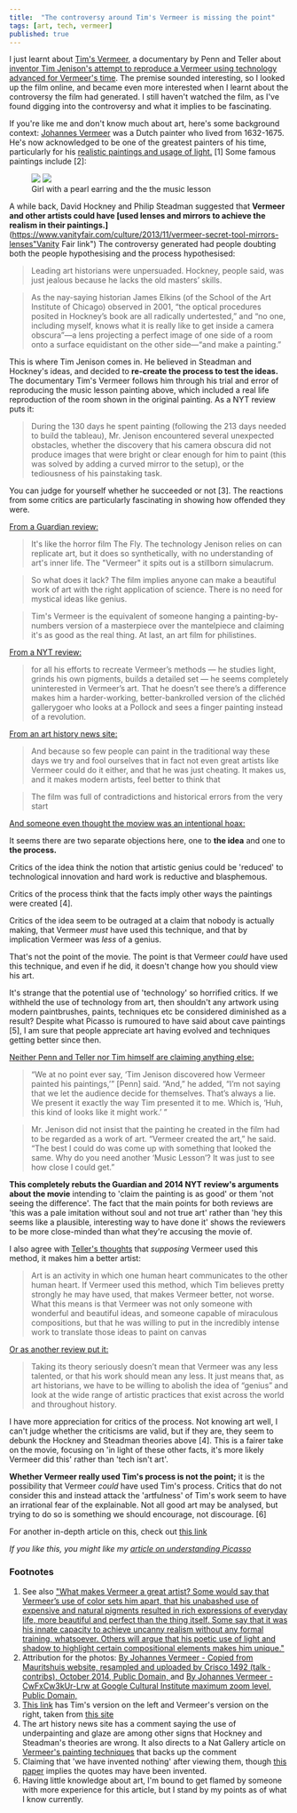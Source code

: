 ```yaml
---
title:  "The controversy around Tim's Vermeer is missing the point"  
tags: [art, tech, vermeer]
published: true
---
```


I just learnt about [Tim's Vermeer](https://sonyclassics.com/timsvermeer/ "website"), a documentary by Penn and Teller about [inventor Tim Jenison's attempt to reproduce a Vermeer using technology advanced for Vermeer's time](https://en.wikipedia.org/wiki/Tim%27s_Vermeer "wiki link"). The premise sounded interesting, so I looked up the film online, and became even more interested when I learnt about the controversy the film had generated. I still haven't watched the film, as I've found digging into the controversy and what it implies to be fascinating. 

If you're like me and don't know much about art, here's some background context: [Johannes Vermeer](https://en.wikipedia.org/wiki/Johannes_Vermeer "wiki") was a Dutch painter who lived from 1632-1675. He's now acknowledged to be one of the greatest painters of his time, particularly for his [realistic paintings and usage of light.](https://www.artble.com/artists/johannes_vermeer/more_information/style_and_technique "vermeer style") \[1\] Some famous paintings include \[2\]:

<figure class="half">
    <a href="/assets/images/vermeer-pearl.jpg"><img src="/assets/images/vermeer-pearl.jpg"></a>
    <a href="/assets/images/vermeer-music.jpg"><img src="/assets/images/vermeer-music.jpg"></a>
    <figcaption>Girl with a pearl earring and the the music lesson</figcaption>
</figure>

A while back, David Hockney and Philip Steadman suggested that **Vermeer and other artists could have [used lenses and mirrors to achieve the realism in their paintings.]**(https://www.vanityfair.com/culture/2013/11/vermeer-secret-tool-mirrors-lenses"Vanity Fair link") The controversy generated had people doubting both the people hypothesising and the process hypothesised:

> Leading art historians were unpersuaded. Hockney, people said, was just jealous because he lacks the old masters’ skills.

> As the nay-saying historian James Elkins (of the School of the Art Institute of Chicago) observed in 2001, “the optical procedures posited in Hockney’s book are all radically undertested,” and “no one, including myself, knows what it is really like to get inside a camera obscura”—a lens projecting a perfect image of one side of a room onto a surface equidistant on the other side—“and make a painting.” 

This is where Tim Jenison comes in. He believed in Steadman and Hockney's ideas, and decided to **re-create the process to test the ideas.** The documentary Tim's Vermeer follows him through his trial and error of reproducing the music lesson painting above, which included a real life reproduction of the room shown in the original painting. As a NYT review puts it:

> During the 130 days he spent painting (following the 213 days needed to build the tableau), Mr. Jenison encountered several unexpected obstacles, whether the discovery that his camera obscura did not produce images that were bright or clear enough for him to paint (this was solved by adding a curved mirror to the setup), or the tediousness of his painstaking task.

You can judge for yourself whether he succeeded or not \[3\]. The reactions from some critics are particularly fascinating in showing how offended they were.

[From a Guardian review:](https://www.theguardian.com/artanddesign/jonathanjonesblog/2014/jan/28/tims-vermeer-fails "guardian")

> It's like the horror film The Fly. The technology Jenison relies on can replicate art, but it does so synthetically, with no understanding of art's inner life. The "Vermeer" it spits out is a stillborn simulacrum.

> So what does it lack? The film implies anyone can make a beautiful work of art with the right application of science. There is no need for mystical ideas like genius.

> Tim's Vermeer is the equivalent of someone hanging a painting-by-numbers version of a masterpiece over the mantelpiece and claiming it's as good as the real thing. At last, an art film for philistines.

[From a NYT review:](https://www.nytimes.com/2014/01/31/movies/tims-vermeer-chronicles-an-attempt-to-make-one.html "NYT")

> for all his efforts to recreate Vermeer’s methods — he studies light, grinds his own pigments, builds a detailed set — he seems completely uninterested in Vermeer’s art. That he doesn’t see there’s a difference makes him a harder-working, better-bankrolled version of the clichéd gallerygoer who looks at a Pollock and sees a finger painting instead of a revolution.

[From an art history news site:](https://www.arthistorynews.com/articles/2614_Tims_notVermeer "AHN")

> And because so few people can paint in the traditional way these days we try and fool ourselves that in fact not even great artists like Vermeer could do it either, and that he was just cheating. It makes us, and it makes modern artists, feel better to think that

> The film was full of contradictions and historical errors from the very start

[And someone even thought the moview was an intentional hoax:](https://digitopoly.org/2014/06/15/10-reasons-to-doubt-tims-vermeer/ "10 reasons to doubt")

It seems there are two separate objections here, one to **the idea** and one to **the process.** 

Critics of the idea think the notion that artistic genius could be 'reduced' to technological innovation and hard work is reductive and blasphemous. 

Critics of the process think that the facts imply other ways the paintings were created \[4\].  

Critics of the idea seem to be outraged at a claim that nobody is actually making, that Vermeer *must* have used this technique, and that by implication Vermeer was *less* of a genius. 

That's not the point of the movie. The point is that Vermeer *could* have used this technique, and even if he did, it doesn't change how you should view his art. 

It's strange that the potential use of 'technology' so horrified critics. If we withheld the use of technology from art, then shouldn't any artwork using modern paintbrushes, paints, techniques etc be considered diminished as a result? Despite what Picasso is rumoured to have said about cave paintings \[5\], I am sure that people appreciate art having evolved and techniques getting better since then.

[Neither Penn and Teller nor Tim himself are claiming anything else:](https://www.nytimes.com/2013/12/01/movies/tim-jenison-an-inventor-paints-the-music-lesson.html "NYT article")

> “We at no point ever say, ‘Tim Jenison discovered how Vermeer painted his paintings,’” \[Penn\] said. “And,” he added, “I’m not saying that we let the audience decide for themselves. That’s always a lie. We present it exactly the way Tim presented it to me. Which is, ‘Huh, this kind of looks like it might work.’ ”

> Mr. Jenison did not insist that the painting he created in the film had to be regarded as a work of art. “Vermeer created the art,” he said. “The best I could do was come up with something that looked the same. Why do you need another ‘Music Lesson’? It was just to see how close I could get.”

**This completely rebuts the Guardian and 2014 NYT review's arguments about the movie** intending to 'claim the painting is as good' or them 'not seeing the difference'. The fact that the main points for both reviews are 'this was a pale imitation without soul and not true art' rather than 'hey this seems like a plausible, interesting way to have done it' shows the reviewers to be more close-minded than what they're accusing the movie of.

I also agree with [Teller's thoughts](https://www.npr.org/2013/12/02/248190117/teller-breaks-his-silence-to-talk-tims-vermeer "teller") that *supposing* Vermeer used this method, it makes him a better artist:

> Art is an activity in which one human heart communicates to the other human heart. If Vermeer used this method, which Tim believes pretty strongly he may have used, that makes Vermeer better, not worse. What this means is that Vermeer was not only someone with wonderful and beautiful ideas, and someone capable of miraculous compositions, but that he was willing to put in the incredibly intense work to translate those ideas to paint on canvas

[Or as another review put it:](http://www.howtotalkaboutarthistory.com/reader-questions/tims-vermeer-artistic-genius/ "how to talk")

> Taking its theory seriously doesn’t mean that Vermeer was any less talented, or that his work should mean any less. It just means that, as art historians, we have to be willing to abolish the idea of “genius” and look at the wide range of artistic practices that exist across the world and throughout history.

I have more appreciation for critics of the process. Not knowing art well, I can't judge whether the criticisms are valid, but if they are, they seem to debunk the Hockney and Steadman theories above \[4\]. This is a fairer take on the movie, focusing on 'in light of these other facts, it's more likely Vermeer did this' rather than 'tech isn't art'. 

**Whether Vermeer really used Tim's process is not the point;** it is the possibility that Vermeer *could* have used Tim's process. Critics that do not consider this and instead attack the 'artfulness' of Tim's work seem to have an irrational fear of the explainable. Not all good art may be analysed, but trying to do so is something we should encourage, not discourage. \[6\]

For another in-depth article on this, check out [this link](http://www.davidbordwell.net/blog/2014/02/03/i-am-a-camera-sometimes-tims-vermeer/ "david bordwell")

*If you like this, you might like my [article on understanding Picasso](https://www.leonlinsx.com/picasso/ "ABP")*

### Footnotes

1. See also ["What makes Vermeer a great artist? Some would say that Vermeer’s use of color sets him apart, that his unabashed use of expensive and natural pigments resulted in rich expressions of everyday life, more beautiful and perfect than the thing itself. Some say that it was his innate capacity to achieve uncanny realism without any formal training, whatsoever. Others will argue that his poetic use of light and shadow to highlight certain compositional elements makes him unique."](https://www.santafe.edu/events/painting-and-optics-17th-century-discussion-and-sc "santa fe vermeer")
2. Attribution for the photos: [By Johannes Vermeer - Copied from Mauritshuis website, resampled and uploaded by Crisco 1492 (talk · contribs), October 2014, Public Domain, ](https://commons.wikimedia.org/w/index.php?curid=36351343) and [By Johannes Vermeer - CwFxCw3kUr-Lrw at Google Cultural Institute maximum zoom level, Public Domain, ](https://commons.wikimedia.org/w/index.php?curid=22127311)
3. [This link](http://www.howtotalkaboutarthistory.com/wp-content/uploads/2016/11/vermeer-big.png "comps") has Tim's version on the left and Vermeer's version on the right, taken from [this site](http://www.howtotalkaboutarthistory.com/reader-questions/tims-vermeer-artistic-genius/ "vermeer review")
4. The art history news site has a comment saying the use of underpainting and glaze are among other signs that Hockney and Steadman's theories are wrong. It also directs to a Nat Gallery article on [Vermeer's painting techniques](https://www.nationalgallery.org.uk/paintings/research/meaning-of-making/vermeer-and-technique/paint-application "Nat Gallery") that backs up the comment
5. Claiming that 'we have invented nothing' after viewing them, though [this paper](http://www.euskomedia.org/PDFAnlt/munibe/aa/200503217223.pdf "quote source") implies the quotes may have been invented.
6. Having little knowledge about art, I'm bound to get flamed by someone with more experience for this article, but I stand by my points as of what I know currently. 
